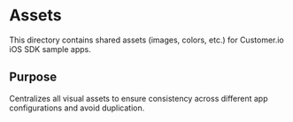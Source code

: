 # Assets

This directory contains shared assets (images, colors, etc.) for Customer.io iOS SDK sample apps.

## Purpose

Centralizes all visual assets to ensure consistency across different app configurations and avoid duplication.